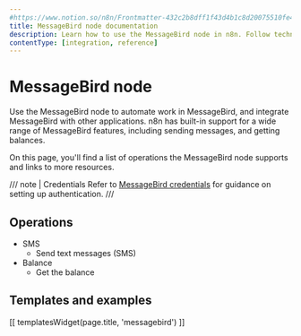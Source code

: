 ```yaml
---
#https://www.notion.so/n8n/Frontmatter-432c2b8dff1f43d4b1c8d20075510fe4
title: MessageBird node documentation
description: Learn how to use the MessageBird node in n8n. Follow technical documentation to integrate MessageBird node into your workflows.
contentType: [integration, reference]
---
```


# MessageBird node

Use the MessageBird node to automate work in MessageBird, and integrate MessageBird with other applications. n8n has built-in support for a wide range of MessageBird features, including sending messages, and getting balances. 

On this page, you'll find a list of operations the MessageBird node supports and links to more resources.

/// note | Credentials
Refer to [MessageBird credentials](/integrations/builtin/credentials/messagebird/) for guidance on setting up authentication. 
///

## Operations

* SMS
    * Send text messages (SMS)
* Balance
    * Get the balance

## Templates and examples

<!-- see https://www.notion.so/n8n/Pull-in-templates-for-the-integrations-pages-37c716837b804d30a33b47475f6e3780 -->
[[ templatesWidget(page.title, 'messagebird') ]]
